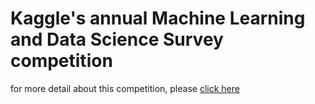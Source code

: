 # Kaggle's annual Machine Learning and Data Science Survey competition
for more detail about this competition, please [click here](https://www.kaggle.com/c/kaggle-survey-2020/overview/description)
